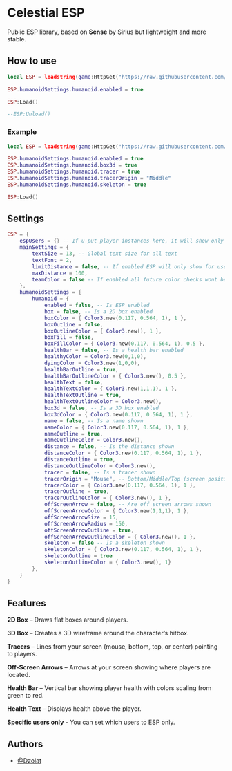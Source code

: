 
# Celestial ESP

Public ESP library, based on **Sense** by Sirius but lightweight and more stable.

## How to use

```lua
local ESP = loadstring(game:HttpGet("https://raw.githubusercontent.com/Celestial-Core-Official/Public-API/refs/heads/main/ESP/CelestialESP.lua"))()

ESP.humanoidSettings.humanoid.enabled = true

ESP:Load()

--ESP:Unload() 
```
### Example
```lua
local ESP = loadstring(game:HttpGet("https://raw.githubusercontent.com/Celestial-Core-Official/Public-API/refs/heads/main/ESP/CelestialESP.lua"))()

ESP.humanoidSettings.humanoid.enabled = true
ESP.humanoidSettings.humanoid.box3d = true
ESP.humanoidSettings.humanoid.tracer = true
ESP.humanoidSettings.humanoid.tracerOrigin = "Middle"
ESP.humanoidSettings.humanoid.skeleton = true

ESP:Load()
```

## Settings

```lua
ESP = {
	espUsers = {} -- If u put player instances here, it will show only them
	mainSettings = {
		textSize = 13, -- Global text size for all text
		textFont = 2,
		limitDistance = false, -- If enabled ESP will only show for users that are {maxDistance} away
		maxDistance = 100,
		teamColor = false -- If enabled all future color checks wont be used and everything will be colored via the players team color
	},
	humanoidSettings = {
		humanoid = {
			enabled = false, -- Is ESP enabled
			box = false, -- Is a 2D box enabled
			boxColor = { Color3.new(0.117, 0.564, 1), 1 },
			boxOutline = false, 
			boxOutlineColor = { Color3.new(), 1 },
			boxFill = false, 
			boxFillColor = { Color3.new(0.117, 0.564, 1), 0.5 },
			healthBar = false, -- Is a health bar enabled
			healthyColor = Color3.new(0,1,0),
			dyingColor = Color3.new(1,0,0),
			healthBarOutline = true,
			healthBarOutlineColor = { Color3.new(), 0.5 },
			healthText = false,
			healthTextColor = { Color3.new(1,1,1), 1 },
			healthTextOutline = true,
			healthTextOutlineColor = Color3.new(),
			box3d = false, -- Is a 3D box enabled
			box3dColor = { Color3.new(0.117, 0.564, 1), 1 },
			name = false, -- Is a name shown
			nameColor = { Color3.new(0.117, 0.564, 1), 1 },
			nameOutline = true,
			nameOutlineColor = Color3.new(),
			distance = false, -- Is the distance shown
			distanceColor = { Color3.new(0.117, 0.564, 1), 1 },
			distanceOutline = true,
			distanceOutlineColor = Color3.new(),
			tracer = false, -- Is a tracer shown
			tracerOrigin = "Mouse", -- Bottom/Middle/Top (screen position) | Mouse (follows mouse)
			tracerColor = { Color3.new(0.117, 0.564, 1), 1 },
			tracerOutline = true,
			tracerOutlineColor = { Color3.new(), 1 },
			offScreenArrow = false, -- Are off screen arrows shown
			offScreenArrowColor = { Color3.new(1,1,1), 1 },
			offScreenArrowSize = 15,
			offScreenArrowRadius = 150,
			offScreenArrowOutline = true,
			offScreenArrowOutlineColor = { Color3.new(), 1 },
			skeleton = false -- Is a skeleton shown
			skeletonColor = { Color3.new(0.117, 0.564, 1), 1 },
			skeletonOutline = true
			skeletonOutlineColor = { Color3.new(), 1}
		},
	}
}
```

## Features

**2D Box** – Draws flat boxes around players.

**3D Box** – Creates a 3D wireframe around the character’s hitbox.

**Tracers** – Lines from your screen (mouse, bottom, top, or center) pointing to players.

**Off-Screen Arrows** – Arrows at your screen showing where players are located.

**Health Bar** – Vertical bar showing player health with colors scaling from green to red.

**Health Text** – Displays health above the player.

**Specific users only** - You can set which users to ESP only.

## Authors

- [@Dzolat](https://www.github.com/Dzolat)

